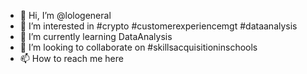 - 👋 Hi, I’m @lologeneral
- 👀 I’m interested in #crypto #customerexperiencemgt #dataanalysis
- 🌱 I’m currently learning DataAnalysis
- 💞️ I’m looking to collaborate on #skillsacquisitioninschools
- 📫 How to reach me here


